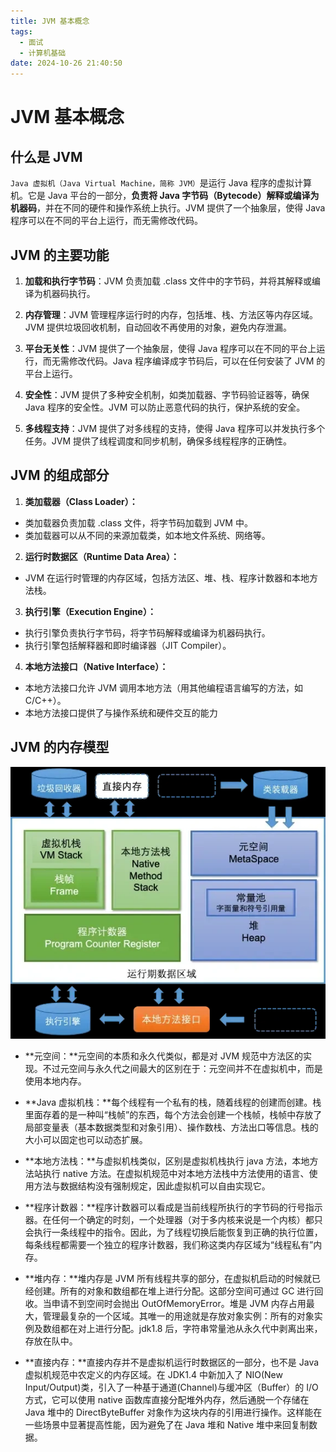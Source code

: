 ```yaml
---
title: JVM 基本概念
tags:
  - 面试
  - 计算机基础
date: 2024-10-26 21:40:50
---
```


<!-- @format -->

# JVM 基本概念

## 什么是 JVM

`Java 虚拟机（Java Virtual Machine，简称 JVM）`是运行 Java 程序的虚拟计算机。它是 Java 平台的一部分，**负责将 Java 字节码（Bytecode）解释或编译为机器码**，并在不同的硬件和操作系统上执行。JVM 提供了一个抽象层，使得 Java 程序可以在不同的平台上运行，而无需修改代码。

## JVM 的主要功能

1. **加载和执行字节码**：JVM 负责加载 .class 文件中的字节码，并将其解释或编译为机器码执行。

2. **内存管理**：JVM 管理程序运行时的内存，包括堆、栈、方法区等内存区域。JVM 提供垃圾回收机制，自动回收不再使用的对象，避免内存泄漏。

3. **平台无关性**：JVM 提供了一个抽象层，使得 Java 程序可以在不同的平台上运行，而无需修改代码。Java 程序编译成字节码后，可以在任何安装了 JVM 的平台上运行。

4. **安全性**：JVM 提供了多种安全机制，如类加载器、字节码验证器等，确保 Java 程序的安全性。JVM 可以防止恶意代码的执行，保护系统的安全。

5. **多线程支持**：JVM 提供了对多线程的支持，使得 Java 程序可以并发执行多个任务。JVM 提供了线程调度和同步机制，确保多线程程序的正确性。

## JVM 的组成部分

1. **类加载器（Class Loader）：**

- 类加载器负责加载 .class 文件，将字节码加载到 JVM 中。
- 类加载器可以从不同的来源加载类，如本地文件系统、网络等。

2. **运行时数据区（Runtime Data Area）：**

- JVM 在运行时管理的内存区域，包括方法区、堆、栈、程序计数器和本地方法栈。

3. **执行引擎（Execution Engine）：**

- 执行引擎负责执行字节码，将字节码解释或编译为机器码执行。
- 执行引擎包括解释器和即时编译器（JIT Compiler）。

4. **本地方法接口（Native Interface）：**

- 本地方法接口允许 JVM 调用本地方法（用其他编程语言编写的方法，如 C/C++）。
- 本地方法接口提供了与操作系统和硬件交互的能力

## JVM 的内存模型

![JVM 的内存模型](../images/blog-2024-10-26-21-41-28.png)

- **元空间：**元空间的本质和永久代类似，都是对 JVM 规范中方法区的实现。不过元空间与永久代之间最大的区别在于：元空间并不在虚拟机中，而是使用本地内存。

- **Java 虚拟机栈：**每个线程有一个私有的栈，随着线程的创建而创建。栈里面存着的是一种叫“栈帧”的东西，每个方法会创建一个栈帧，栈帧中存放了局部变量表（基本数据类型和对象引用）、操作数栈、方法出口等信息。栈的大小可以固定也可以动态扩展。

- **本地方法栈：**与虚拟机栈类似，区别是虚拟机栈执行 java 方法，本地方法站执行 native 方法。在虚拟机规范中对本地方法栈中方法使用的语言、使用方法与数据结构没有强制规定，因此虚拟机可以自由实现它。

- **程序计数器：**程序计数器可以看成是当前线程所执行的字节码的行号指示器。在任何一个确定的时刻，一个处理器（对于多内核来说是一个内核）都只会执行一条线程中的指令。因此，为了线程切换后能恢复到正确的执行位置，每条线程都需要一个独立的程序计数器，我们称这类内存区域为“线程私有”内存。

- **堆内存：**堆内存是 JVM 所有线程共享的部分，在虚拟机启动的时候就已经创建。所有的对象和数组都在堆上进行分配。这部分空间可通过 GC 进行回收。当申请不到空间时会抛出 OutOfMemoryError。堆是 JVM 内存占用最大，管理最复杂的一个区域。其唯一的用途就是存放对象实例：所有的对象实例及数组都在对上进行分配。jdk1.8 后，字符串常量池从永久代中剥离出来，存放在队中。

- **直接内存：**直接内存并不是虚拟机运行时数据区的一部分，也不是 Java 虚拟机规范中农定义的内存区域。在 JDK1.4 中新加入了 NIO(New Input/Output)类，引入了一种基于通道(Channel)与缓冲区（Buffer）的 I/O 方式，它可以使用 native 函数库直接分配堆外内存，然后通脱一个存储在 Java 堆中的 DirectByteBuffer 对象作为这块内存的引用进行操作。这样能在一些场景中显著提高性能，因为避免了在 Java 堆和 Native 堆中来回复制数据。
